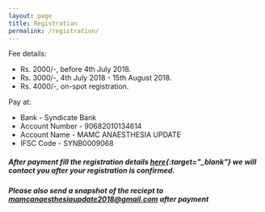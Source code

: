 ```yaml
---
layout: page
title: Registration
permalink: /registration/
---
```


Fee details:
- Rs. 2000/-, before 4th July 2018.
- Rs. 3000/-, 4th July 2018 - 15th August 2018.
- Rs. 4000/-, on-spot registration.

Pay at:
- Bank           - Syndicate Bank
- Account Number - 90682010134614
- Account Name   - MAMC ANAESTHESIA UPDATE
- IFSC Code      - SYNB0009068

##### After payment fill the registration details [here](https://goo.gl/forms/Zzoy8XcSZJkKDtBm1){:target="_blank"} we will contact you after your registration is confirmed.  

##### Please also send a snapshot of the reciept to [mamcanaesthesiaupdate2018@gmail.com](mailto:mamcanaesthesiaupdate2018@gmail.com) after payment
